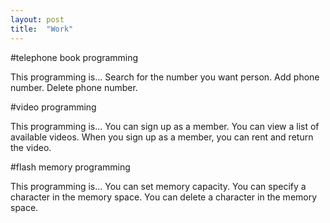 ```yaml
---
layout: post
title:  "Work"
---
```


#telephone book programming


This programming is...
Search for the number you want person.
Add phone number.
Delete phone number.

#video programming


This programming is...
You can sign up as a member.
You can view a list of available videos.
When you sign up as a member, you can rent and return the video.


#flash memory programming


This programming is...
You can set memory capacity.
You can specify a character in the memory space.
You can delete a character in the memory space.
